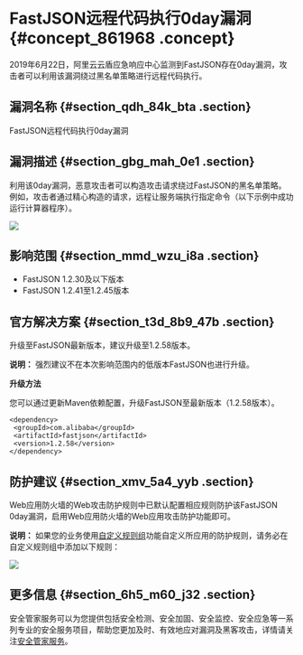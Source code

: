 # FastJSON远程代码执行0day漏洞 {#concept_861968 .concept}

2019年6月22日，阿里云云盾应急响应中心监测到FastJSON存在0day漏洞，攻击者可以利用该漏洞绕过黑名单策略进行远程代码执行。

## 漏洞名称 {#section_qdh_84k_bta .section}

FastJSON远程代码执行0day漏洞

## 漏洞描述 {#section_gbg_mah_0e1 .section}

利用该0day漏洞，恶意攻击者可以构造攻击请求绕过FastJSON的黑名单策略。例如，攻击者通过精心构造的请求，远程让服务端执行指定命令（以下示例中成功运行计算器程序）。

![](http://static-aliyun-doc.oss-cn-hangzhou.aliyuncs.com/assets/img/697797/156154137650339_zh-CN.jpg)

## 影响范围 {#section_mmd_wzu_i8a .section}

-   FastJSON 1.2.30及以下版本
-   FastJSON 1.2.41至1.2.45版本

## 官方解决方案 {#section_t3d_8b9_47b .section}

升级至FastJSON最新版本，建议升级至1.2.58版本。

**说明：** 强烈建议不在本次影响范围内的低版本FastJSON也进行升级。

 **升级方法** 

您可以通过更新Maven依赖配置，升级FastJSON至最新版本（1.2.58版本）。

``` {#codeblock_19o_iwo_ugm}
<dependency>
 <groupId>com.alibaba</groupId>
 <artifactId>fastjson</artifactId>
 <version>1.2.58</version>
</dependency>
```

## 防护建议 {#section_xmv_5a4_yyb .section}

Web应用防火墙的Web攻击防护规则中已默认配置相应规则防护该FastJSON 0day漏洞，启用Web应用防火墙的Web应用攻击防护功能即可。

**说明：** 如果您的业务使用[自定义规则组](../../../../cn.zh-CN/用户指南/设置/自定义规则组.md#)功能自定义所应用的防护规则，请务必在自定义规则组中添加以下规则：

![](http://static-aliyun-doc.oss-cn-hangzhou.aliyuncs.com/assets/img/697797/156154137650340_zh-CN.png)

## 更多信息 {#section_6h5_m60_j32 .section}

安全管家服务可以为您提供包括安全检测、安全加固、安全监控、安全应急等一系列专业的安全服务项目，帮助您更加及时、有效地应对漏洞及黑客攻击，详情请关注[安全管家服务](https://www.aliyun.com/product/sos)。

